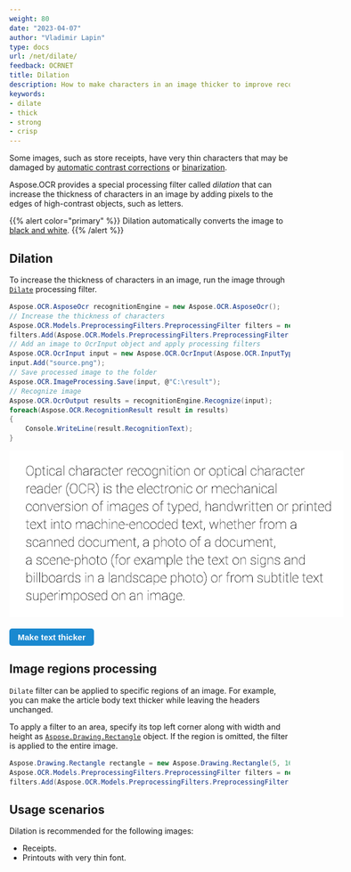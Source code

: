 ```yaml
---
weight: 80
date: "2023-04-07"
author: "Vladimir Lapin"
type: docs
url: /net/dilate/
feedback: OCRNET
title: Dilation
description: How to make characters in an image thicker to improve recognition accuracy.
keywords:
- dilate
- thick
- strong
- crisp
---
```


<style>
	button {
		cursor: pointer;
		margin-right: 20px;
		padding: 7px 15px;
		border: none;
		border-radius: 5px;
		background-color: #1a89d0;
		font-weight: 700;
		font-size: 15px;
		color: #ffffff;
	}

	button:hover {
		background-color: #3071a9;
	}

	button:focus {
		outline: none;
	}

	.duo {
		position: relative;
		width: 600px;
		height: 300px;
		margin-bottom: 20px;
	}

	.duo > img {
		position: absolute;
	}
</style>

Some images, such as store receipts, have very thin characters that may be damaged by [automatic contrast corrections](/ocr/net/contrast/) or [binarization](/ocr/net/binarization/). 

Aspose.OCR provides a special processing filter called _dilation_ that can increase the thickness of characters in an image by adding pixels to the edges of high-contrast objects, such as letters.

{{% alert color="primary" %}} 
Dilation automatically converts the image to [black and white](/ocr/net/binarization/#automatically-converting-the-image-to-black-and-white).
{{% /alert %}}

## Dilation

To increase the thickness of characters in an image, run the image through [`Dilate`](https://reference.aspose.com/ocr/net/aspose.ocr.models.preprocessingfilters/preprocessingfilter/dilate/) processing filter.

```csharp
Aspose.OCR.AsposeOcr recognitionEngine = new Aspose.OCR.AsposeOcr();
// Increase the thickness of characters
Aspose.OCR.Models.PreprocessingFilters.PreprocessingFilter filters = new Aspose.OCR.Models.PreprocessingFilters.PreprocessingFilter();
filters.Add(Aspose.OCR.Models.PreprocessingFilters.PreprocessingFilter.Dilate());
// Add an image to OcrInput object and apply processing filters
Aspose.OCR.OcrInput input = new Aspose.OCR.OcrInput(Aspose.OCR.InputType.SingleImage, filters);
input.Add("source.png");
// Save processed image to the folder
Aspose.OCR.ImageProcessing.Save(input, @"C:\result");
// Recognize image
Aspose.OCR.OcrOutput results = recognitionEngine.Recognize(input);
foreach(Aspose.OCR.RecognitionResult result in results)
{
	Console.WriteLine(result.RecognitionText);
}
```

<div class="duo">
	<img src="origin.png" alt="Ultra-light font" />
	<img src="result.png" alt="Strong font" style="display: none;" />
</div>
<button onclick="triggerSkew(this)">Make text thicker</button>
<script>
	function triggerSkew(obj)
	{
		let images = $(".duo > img");
		let skewed = images.eq(0).is(":visible");
		if(skewed)
		{
			images.eq(1).show(200);
			images.eq(0).hide(200);
			$(obj).text("Revert to original image");
		}
		else
		{
			images.eq(0).show(200);
			images.eq(1).hide(200);
			$(obj).text("Make text thicker");
		}
	}
</script>

## Image regions processing

`Dilate` filter can be applied to specific regions of an image. For example, you can make the article body text thicker while leaving the headers unchanged.

To apply a filter to an area, specify its top left corner along with width and height as [`Aspose.Drawing.Rectangle`](https://reference.aspose.com/drawing/net/system.drawing/rectangle/) object. If the region is omitted, the filter is applied to the entire image.

```csharp
Aspose.Drawing.Rectangle rectangle = new Aspose.Drawing.Rectangle(5, 161, 340, 113);
Aspose.OCR.Models.PreprocessingFilters.PreprocessingFilter filters = new Aspose.OCR.Models.PreprocessingFilters.PreprocessingFilter();
filters.Add(Aspose.OCR.Models.PreprocessingFilters.PreprocessingFilter.Dilate(rectangle));
```

## Usage scenarios

Dilation is recommended for the following images:

- Receipts.
- Printouts with very thin font.
